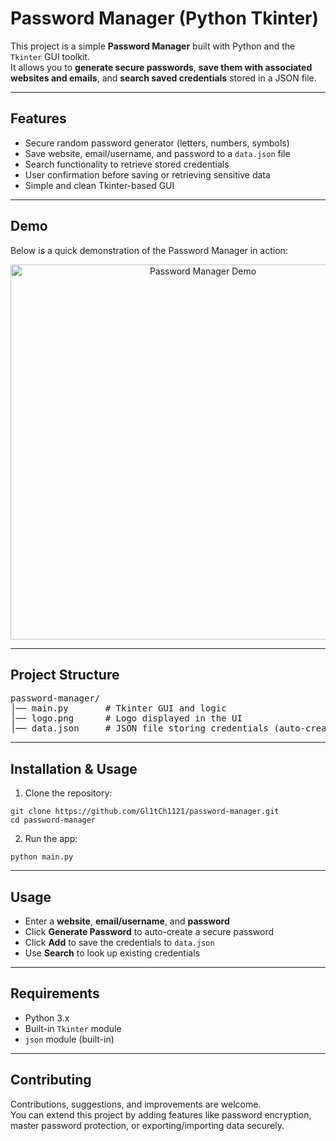 <h1> Password Manager (Python Tkinter)</h1>

<p>
  This project is a simple <strong>Password Manager</strong> built with Python and the 
  <code>Tkinter</code> GUI toolkit.<br>
  It allows you to <strong>generate secure passwords</strong>, 
  <strong>save them with associated websites and emails</strong>, and 
  <strong>search saved credentials</strong> stored in a JSON file.
</p>

<hr>

<h2> Features</h2>
<ul>
  <li>Secure random password generator (letters, numbers, symbols)</li>
  <li>Save website, email/username, and password to a <code>data.json</code> file</li>
  <li>Search functionality to retrieve stored credentials</li>
  <li>User confirmation before saving or retrieving sensitive data</li>
  <li>Simple and clean Tkinter-based GUI</li>
</ul>

<hr>

<h2> Demo</h2>

<p>
  Below is a quick demonstration of the Password Manager in action:
</p>

<p align="center">
  <img src="https://media.giphy.com/media/NjJG3xF5jOkgxH6z7l/giphy.gif" 
       alt="Password Manager Demo" 
       width="600">
</p>


<hr>

<h2> Project Structure</h2>
<pre>
password-manager/
│── main.py       # Tkinter GUI and logic
│── logo.png      # Logo displayed in the UI
│── data.json     # JSON file storing credentials (auto-created after first save)
</pre>

<hr>

<h2> Installation &amp; Usage</h2>
<ol>
  <li>Clone the repository:</li>
</ol>
<pre><code>git clone https://github.com/Gl1tCh1121/password-manager.git
cd password-manager
</code></pre>

<ol start="2">
  <li>Run the app:</li>
</ol>
<pre><code>python main.py
</code></pre>

<hr>

<h2> Usage</h2>
<ul>
  <li>Enter a <strong>website</strong>, <strong>email/username</strong>, and <strong>password</strong></li>
  <li>Click <strong>Generate Password</strong> to auto-create a secure password</li>
  <li>Click <strong>Add</strong> to save the credentials to <code>data.json</code></li>
  <li>Use <strong>Search</strong> to look up existing credentials</li>
</ul>

<hr>

<h2> Requirements</h2>
<ul>
  <li>Python 3.x</li>
  <li>Built-in <code>Tkinter</code> module</li>
  <li><code>json</code> module (built-in)</li>
</ul>

<hr>

<h2> Contributing</h2>
<p>
  Contributions, suggestions, and improvements are welcome. <br>
  You can extend this project by adding features like password encryption, 
  master password protection, or exporting/importing data securely.
</p>
